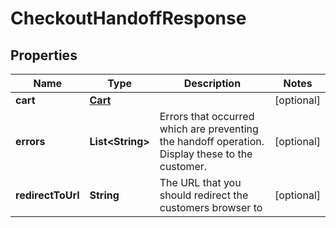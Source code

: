 
# CheckoutHandoffResponse

## Properties
Name | Type | Description | Notes
------------ | ------------- | ------------- | -------------
**cart** | [**Cart**](Cart.md) |  |  [optional]
**errors** | **List&lt;String&gt;** | Errors that occurred which are preventing the handoff operation.  Display these to the customer. |  [optional]
**redirectToUrl** | **String** | The URL that you should redirect the customers browser to |  [optional]



